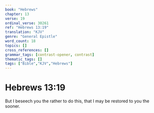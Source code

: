 ```yaml
---
book: "Hebrews"
chapter: 13
verse: 19
ordinal_verse: 30261
ref: "Hebrews 13:19"
translation: "KJV"
genre: "General Epistle"
word_count: 18
topics: []
cross_references: []
grammar_tags: [contrast-opener, contrast]
thematic_tags: []
tags: ["Bible","KJV","Hebrews"]
---
```


# Hebrews 13:19

But I beseech you the rather to do this, that I may be restored to you the sooner.

